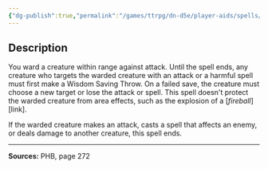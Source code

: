 ```yaml
---
{"dg-publish":true,"permalink":"/games/ttrpg/dn-d5e/player-aids/spells/level-1/sanctuary/","tags":["TTRPG/DND/5e","verbal","somatic","material"]}
---
```



## Description
You ward a creature within range against attack.
Until the spell ends, any creature who targets the warded creature with an attack or a harmful spell must first make a Wisdom Saving Throw.
On a failed save, the creature must choose a new target or lose the attack or spell.
This spell doesn't protect the warded creature from area effects, such as the explosion of a [*fireball*][link].

If the warded creature makes an attack, casts a spell that affects an enemy, or deals damage to another creature, this spell ends.

---

**Sources:** PHB, page 272
